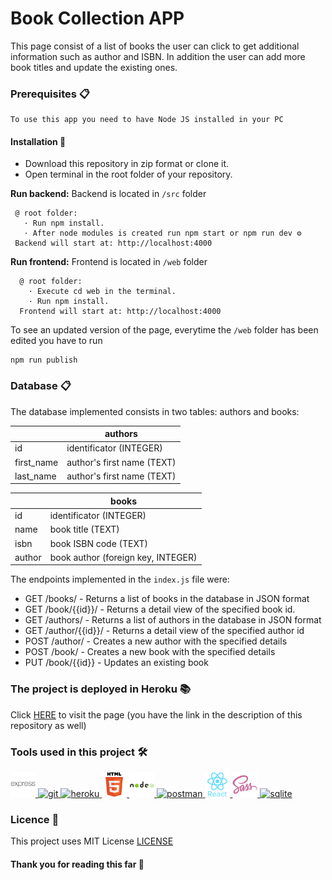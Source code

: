 # Book Collection APP

This page consist of a list of books the user can click to get additional information such as author and ISBN. In addition the user can add more book titles and update the existing ones.

### Prerequisites 📋

```
To use this app you need to have Node JS installed in your PC
```

#### Installation 🔧

- Download this repository in zip format or clone it.
- Open terminal in the root folder of your repository.

**Run backend:**
Backend is located in `/src` folder

```
 @ root folder:
   · Run npm install.
   · After node modules is created run npm start or npm run dev ⚙️
 Backend will start at: http://localhost:4000
```

**Run frontend:**
Frontend is located in `/web` folder

```
  @ root folder:
    · Execute cd web in the terminal.
    · Run npm install.
  Frontend will start at: http://localhost:4000
```

To see an updated version of the page, everytime the `/web` folder has been edited you have to run

```
npm run publish
```

### Database 📋

The database implemented consists in two tables: authors and books:

|            | authors                    |
| ---------- | -------------------------- |
| id         | identificator (INTEGER)    |
| first_name | author's first name (TEXT) |
| last_name  | author's first name (TEXT) |

|        | books                              |
| ------ | ---------------------------------- |
| id     | identificator (INTEGER)            |
| name   | book title (TEXT)                  |
| isbn   | book ISBN code (TEXT)              |
| author | book author (foreign key, INTEGER) |

The endpoints implemented in the `index.js` file were:

- GET /books/ - Returns a list of books in the database in JSON format
- GET /book/{{id}}/ - Returns a detail view of the specified book id.
- GET /authors/ - Returns a list of authors in the database in JSON format
- GET /author/{{id}}/ - Returns a detail view of the specified author id
- POST /author/ - Creates a new author with the specified details
- POST /book/ - Creates a new book with the specified details
- PUT /book/{{id}} - Updates an existing book

### The project is deployed in Heroku 📚

Click [HERE](https://collection-of-books.herokuapp.com/#/) to visit the page (you have the link in the description of this repository as well)

### Tools used in this project 🛠️

<p align="left"> <a href="https://expressjs.com" target="_blank" title="expressjs"> <img src="https://raw.githubusercontent.com/devicons/devicon/master/icons/express/express-original-wordmark.svg" alt="express" width="40" height="40"/> </a> <a href="https://git-scm.com/" target="_blank" title="git"> <img src="https://www.vectorlogo.zone/logos/git-scm/git-scm-icon.svg" alt="git" width="40" height="40"/> </a> <a href="https://heroku.com" target="_blank" title="heroku"> <img src="https://www.vectorlogo.zone/logos/heroku/heroku-icon.svg" alt="heroku" width="40" height="40"/> </a> <a href="https://www.w3.org/html/" target="_blank" title="HTML5"> <img src="https://raw.githubusercontent.com/devicons/devicon/master/icons/html5/html5-original-wordmark.svg" alt="html5" width="40" height="40"/> </a> <a href="https://nodejs.org" target="_blank" title="nodejs"> <img src="https://raw.githubusercontent.com/devicons/devicon/master/icons/nodejs/nodejs-original-wordmark.svg" alt="nodejs" width="40" height="40"/> </a> <a href="https://postman.com" target="_blank" title="postman"> <img src="https://www.vectorlogo.zone/logos/getpostman/getpostman-icon.svg" alt="postman" width="40" height="40"/> </a> <a href="https://reactjs.org/" target="_blank" title="reactjs"> <img src="https://raw.githubusercontent.com/devicons/devicon/master/icons/react/react-original-wordmark.svg" alt="react" width="40" height="40"/> </a> <a href="https://sass-lang.com" target="_blank" title="sass"> <img src="https://raw.githubusercontent.com/devicons/devicon/master/icons/sass/sass-original.svg" alt="sass" width="40" height="40"/> </a> <a href="https://www.sqlite.org/" target="_blank" title="sqlite"> <img src="https://www.vectorlogo.zone/logos/sqlite/sqlite-icon.svg" alt="sqlite" width="40" height="40"/></a></p>

### Licence 📄

This project uses MIT License [LICENSE](LICENSE)

#### Thank you for reading this far 🤗
